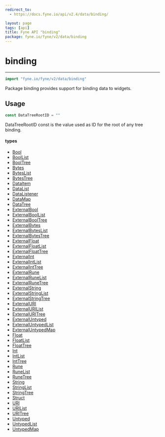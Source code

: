```yaml
---
redirect_to:
  - https://docs.fyne.io/api/v2.4/data/binding/

layout: page
tags: [api]
title: Fyne API "binding"
package: fyne.io/fyne/v2/data/binding
---
```

# binding
---

```go
import "fyne.io/fyne/v2/data/binding"
```

Package binding provides support for binding data to widgets.

## Usage

```go
const DataTreeRootID = ""
```
DataTreeRootID const is the value used as ID for the root of any tree binding.

#### types

 * [Bool](bool.html)
 * [BoolList](boollist.html)
 * [BoolTree](booltree.html)
 * [Bytes](bytes.html)
 * [BytesList](byteslist.html)
 * [BytesTree](bytestree.html)
 * [DataItem](dataitem.html)
 * [DataList](datalist.html)
 * [DataListener](datalistener.html)
 * [DataMap](datamap.html)
 * [DataTree](datatree.html)
 * [ExternalBool](externalbool.html)
 * [ExternalBoolList](externalboollist.html)
 * [ExternalBoolTree](externalbooltree.html)
 * [ExternalBytes](externalbytes.html)
 * [ExternalBytesList](externalbyteslist.html)
 * [ExternalBytesTree](externalbytestree.html)
 * [ExternalFloat](externalfloat.html)
 * [ExternalFloatList](externalfloatlist.html)
 * [ExternalFloatTree](externalfloattree.html)
 * [ExternalInt](externalint.html)
 * [ExternalIntList](externalintlist.html)
 * [ExternalIntTree](externalinttree.html)
 * [ExternalRune](externalrune.html)
 * [ExternalRuneList](externalrunelist.html)
 * [ExternalRuneTree](externalrunetree.html)
 * [ExternalString](externalstring.html)
 * [ExternalStringList](externalstringlist.html)
 * [ExternalStringTree](externalstringtree.html)
 * [ExternalURI](externaluri.html)
 * [ExternalURIList](externalurilist.html)
 * [ExternalURITree](externaluritree.html)
 * [ExternalUntyped](externaluntyped.html)
 * [ExternalUntypedList](externaluntypedlist.html)
 * [ExternalUntypedMap](externaluntypedmap.html)
 * [Float](float.html)
 * [FloatList](floatlist.html)
 * [FloatTree](floattree.html)
 * [Int](int.html)
 * [IntList](intlist.html)
 * [IntTree](inttree.html)
 * [Rune](rune.html)
 * [RuneList](runelist.html)
 * [RuneTree](runetree.html)
 * [String](string.html)
 * [StringList](stringlist.html)
 * [StringTree](stringtree.html)
 * [Struct](struct.html)
 * [URI](uri.html)
 * [URIList](urilist.html)
 * [URITree](uritree.html)
 * [Untyped](untyped.html)
 * [UntypedList](untypedlist.html)
 * [UntypedMap](untypedmap.html)
